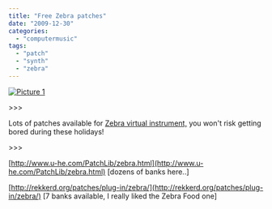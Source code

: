 ```yaml
---
title: "Free Zebra patches"
date: "2009-12-30"
categories: 
  - "computermusic"
tags: 
  - "patch"
  - "synth"
  - "zebra"
---
```


[![](/media/static/blog_img/picture-11.png "Picture 1")](http://magicrebirth.webfactional.com/blog/wp-content/uploads/2009/12/picture-11.png)

\>>>

Lots of patches available for [Zebra virtual instrument,](http://www.michelepasin.org/blog/2009/10/18/impromptu-zebra-a-perfect-match/) you won't risk getting bored during these holidays!

\>>>

[http://www.u-he.com/PatchLib/zebra.html](http://www.u-he.com/PatchLib/zebra.html) \[dozens of banks here..\]

[http://rekkerd.org/patches/plug-in/zebra/](http://rekkerd.org/patches/plug-in/zebra/) \[7 banks available, I really liked the Zebra Food one\]
